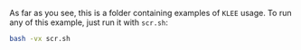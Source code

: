 As far as you see, this is a folder containing examples of `KLEE` usage. To run any of this example, just run it with `scr.sh`:

```bash
bash -vx scr.sh
```


